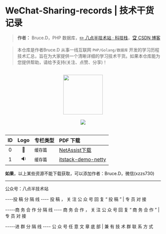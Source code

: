 # WeChat-Sharing-records | 技术干货记录

> **作者：** Bruce.D，PHP 数据库，[:pencil2: 八点半技术站 · 科技栈](#)，[:trophy: CSDN 博客](https://blog.csdn.net/qq_40884473)

> 本仓库是作者Bruce.D 从事一线互联网 ```PHP/Golang/数据库``` 开发的学习历程技术汇总，旨在为大家提供一个清晰详细的学习技术干货。如果本仓库能为您提供帮助，请给予支持(关注、点赞、分享)！

<br/>
<div align="center">
    <a href="https://bugstack.cn" style="text-decoration:none"><img src="https://bugstack.cn/assets/images/icon.svg" width="128px"></a>
</div>
<br/>  

<div align="center">
<a href="https://mp.weixin.qq.com/s/u3MtOpQfV2U3NV8iiYPhkQ" target="_blank"><img src="https://bugstack.cn/assets/images/onlinebook.svg"></a>

</div>
<br/>

|   ID  |   Logo  |   专栏类型  |   PDF 下载  |
|   :------:   |   :------:   |   :---    |   :---    |
|   0   |   :volcano: |   `缓存篇`  |   [NetAssist下载](###) |
|   1   |   :sound: |  `缓存篇`  |   [itstack-demo-netty](###) |

**如果**，以上某些资源不能下载获取，可以添加作者：Bruce.D，微信(xzzs730)

-----------

公众号：八点半技术站

----投 稿 分 隔 线 ----
投 稿 ， 关 注 公 众 号 回 复 “ 投 稿 ”     |   专 员 对 接

-----商 务 合 作 分 隔 线 ----
商 务 合 作 ， 关 注 公 众 号 回 复 “ 商 务 合 作 ”     |   专 员 对 接

-----进 群 分 隔 线 ----
公 众 号 任 意 文 章 底 部   |   兼 有 技 术 群 联 系 方 式
